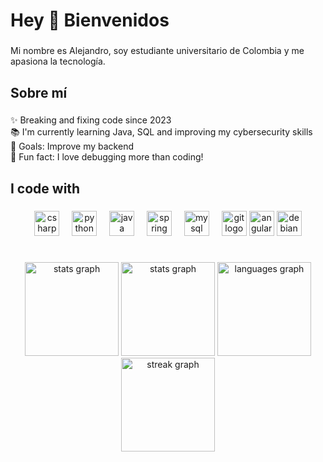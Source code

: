 <h1 align="left">Hey 👋 Bienvenidos</h1>

###  

<p align="left">Mi nombre es Alejandro, soy estudiante universitario de Colombia y me apasiona la tecnología.</p>  

###  

<h2 align="left">Sobre mí</h2>  

###  

<p align="left">✨ Breaking and fixing code since 2023 <br>📚 I'm currently learning Java, SQL and improving my cybersecurity skills <br>🎯 Goals: Improve my backend <br>🎲 Fun fact: I love debugging more than coding!</p>  

###  

<h2 align="left">I code with</h2>  

###  

<div align="center">
  
  <img src="https://cdn.jsdelivr.net/gh/devicons/devicon/icons/csharp/csharp-original.svg" height="40" alt="csharp logo"  />
  <img width="12" />
  <img src="https://cdn.jsdelivr.net/gh/devicons/devicon/icons/python/python-original.svg" height="40" alt="python logo"  />
  <img width="12" />
  <img src="https://cdn.jsdelivr.net/gh/devicons/devicon/icons/java/java-original.svg" height="40" alt="java logo"  />
  <img width="12" />
  <img src="https://cdn.jsdelivr.net/gh/devicons/devicon/icons/spring/spring-original.svg" height="40" alt="spring logo"  />
  <img width="12" />
  <img src="https://cdn.jsdelivr.net/gh/devicons/devicon/icons/mysql/mysql-original-wordmark.svg" height="40" alt="mysql logo"  />
  <img width="12" />
  <img src="https://cdn.jsdelivr.net/gh/devicons/devicon/icons/git/git-plain-wordmark.svg" height="40" alt="git logo"  />
  <img src="https://cdn.jsdelivr.net/gh/devicons/devicon/icons/angularjs/angularjs-original.svg" height="40" alt="angular logo" />
  <img src="https://cdn.jsdelivr.net/gh/devicons/devicon/icons/debian/debian-original.svg" height="40" alt="debian logo" />
</div>  

#

<div align="center">
  <img src="https://github-readme-stats.vercel.app/api?username=Alejo224&hide_title=false&hide_rank=false&show_icons=true&include_all_commits=true&count_private=true&disable_animations=false&theme=dracula&locale=en&hide_border=false&order=1" height="150" alt="stats graph"  />
  <img src="https://github-readme-stats.vercel.app/api?username=Alejo224&show_icons=true&include_all_commits=true&count_private=true&theme=dracula&hide_border=false" height="150" alt="stats graph"  />
  <img src="https://github-readme-stats.vercel.app/api/top-langs?username=Alejo224&layout=compact&card_width=320&langs_count=5&theme=dracula&hide_border=false" height="150" alt="languages graph"  />
  <img src="https://github-readme-streak-stats.herokuapp.com/?user=Alejo224&theme=dracula" height="150" alt="streak graph" />
</div>  
